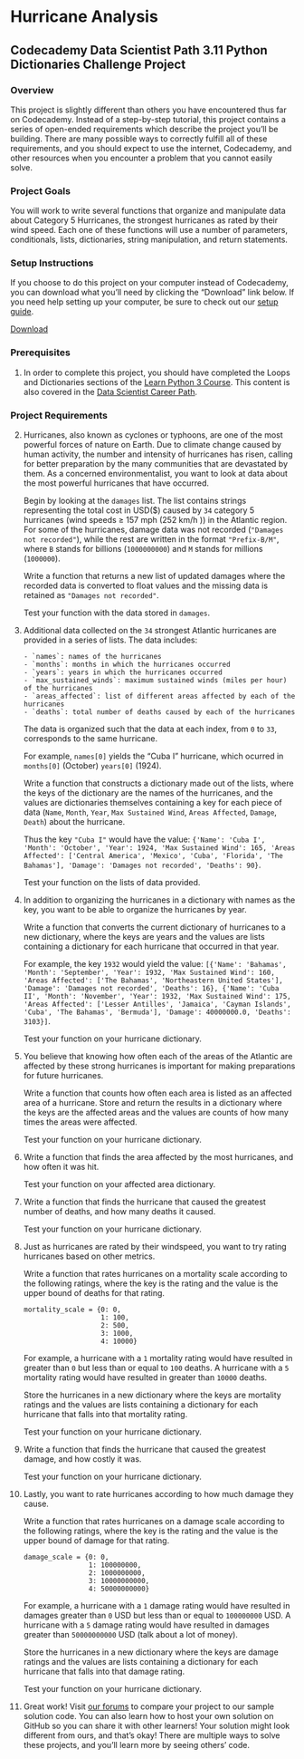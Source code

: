 # Hurricane Analysis
## Codecademy Data Scientist Path 3.11 Python Dictionaries Challenge Project
### Overview
This project is slightly different than others you have encountered thus far on Codecademy. Instead of a step-by-step tutorial, this project contains a series of open-ended requirements which describe the project you’ll be building. There are many possible ways to correctly fulfill all of these requirements, and you should expect to use the internet, Codecademy, and other resources when you encounter a problem that you cannot easily solve.

### Project Goals
You will work to write several functions that organize and manipulate data about Category 5 Hurricanes, the strongest hurricanes as rated by their wind speed. Each one of these functions will use a number of parameters, conditionals, lists, dictionaries, string manipulation, and return statements.

### Setup Instructions
If you choose to do this project on your computer instead of Codecademy, you can download what you’ll need by clicking the “Download” link below. If you need help setting up your computer, be sure to check out our [setup guide](https://www.codecademy.com/articles/install-python3).

[Download](https://content.codecademy.com/PRO/independent-practice-projects/hurricane-analysis/hurricane_analysis_starting.zip)

### Prerequisites
1. In order to complete this project, you should have completed the Loops and Dictionaries sections of the [Learn Python 3 Course](https://www.codecademy.com/learn/learn-python-3). This content is also covered in the [Data Scientist Career Path](https://www.codecademy.com/learn/paths/data-science/).

### Project Requirements
2.	Hurricanes, also known as cyclones or typhoons, are one of the most powerful forces of nature on Earth. Due to climate change caused by human activity, the number and intensity of hurricanes has risen, calling for better preparation by the many communities that are devastated by them. As a concerned environmentalist, you want to look at data about the most powerful hurricanes that have occurred.

	Begin by looking at the `damages` list. The list contains strings representing the total cost in USD($) caused by `34` category 5 hurricanes (wind speeds ≥ 157 mph (252 km/h )) in the Atlantic region. For some of the hurricanes, damage data was not recorded (`"Damages not recorded"`), while the rest are written in the format `"Prefix-B/M"`, where `B` stands for billions (`1000000000`) and `M` stands for millions (`1000000`).

	Write a function that returns a new list of updated damages where the recorded data is converted to float values and the missing data is retained as `"Damages not recorded"`.

	Test your function with the data stored in `damages`.

3. 	Additional data collected on the `34` strongest Atlantic hurricanes are provided in a series of lists. The data includes:

		- `names`: names of the hurricanes
		- `months`: months in which the hurricanes occurred
		- `years`: years in which the hurricanes occurred
		- `max_sustained_winds`: maximum sustained winds (miles per hour) of the hurricanes
		- `areas_affected`: list of different areas affected by each of the hurricanes
		- `deaths`: total number of deaths caused by each of the hurricanes

	The data is organized such that the data at each index, from `0` to `33`, corresponds to the same hurricane.

	For example, `names[0]` yields the “Cuba I” hurricane, which ocurred in `months[0]` (October) `years[0]` (1924).

	Write a function that constructs a dictionary made out of the lists, where the keys of the dictionary are the names of the hurricanes, and the values are dictionaries themselves containing a key for each piece of data (`Name`, `Month`, `Year`, `Max Sustained Wind`, `Areas Affected`, `Damage`, `Death`) about the hurricane.

	Thus the key `"Cuba I"` would have the value: `{'Name': 'Cuba I', 'Month': 'October', 'Year': 1924, 'Max Sustained Wind': 165, 'Areas Affected': ['Central America', 'Mexico', 'Cuba', 'Florida', 'The Bahamas'], 'Damage': 'Damages not recorded', 'Deaths': 90}`.

	Test your function on the lists of data provided.

4.  In addition to organizing the hurricanes in a dictionary with names as the key, you want to be able to organize the hurricanes by year.

    Write a function that converts the current dictionary of hurricanes to a new dictionary, where the keys are years and the values are lists containing a dictionary for each hurricane that occurred in that year.

    For example, the key `1932` would yield the value: `[{'Name': 'Bahamas', 'Month': 'September', 'Year': 1932, 'Max Sustained Wind': 160, 'Areas Affected': ['The Bahamas', 'Northeastern United States'], 'Damage': 'Damages not recorded', 'Deaths': 16}, {'Name': 'Cuba II', 'Month': 'November', 'Year': 1932, 'Max Sustained Wind': 175, 'Areas Affected': ['Lesser Antilles', 'Jamaica', 'Cayman Islands', 'Cuba', 'The Bahamas', 'Bermuda'], 'Damage': 40000000.0, 'Deaths': 3103}]`.

    Test your function on your hurricane dictionary.

5.  You believe that knowing how often each of the areas of the Atlantic are affected by these strong hurricanes is important for making preparations for future hurricanes.

    Write a function that counts how often each area is listed as an affected area of a hurricane. Store and return the results in a dictionary where the keys are the affected areas and the values are counts of how many times the areas were affected.

    Test your function on your hurricane dictionary.

6.  Write a function that finds the area affected by the most hurricanes, and how often it was hit.

    Test your function on your affected area dictionary.

7.  Write a function that finds the hurricane that caused the greatest number of deaths, and how many deaths it caused.

    Test your function on your hurricane dictionary.

8.  Just as hurricanes are rated by their windspeed, you want to try rating hurricanes based on other metrics.

    Write a function that rates hurricanes on a mortality scale according to the following ratings, where the key is the rating and the value is the upper bound of deaths for that rating.

        mortality_scale = {0: 0,
                           1: 100,
                           2: 500,
                           3: 1000,
                           4: 10000}

    For example, a hurricane with a `1` mortality rating would have resulted in greater than `0` but less than or equal to `100` deaths. A hurricane with a `5` mortality rating would have resulted in greater than `10000` deaths.

    Store the hurricanes in a new dictionary where the keys are mortality ratings and the values are lists containing a dictionary for each hurricane that falls into that mortality rating.

    Test your function on your hurricane dictionary.

9.  Write a function that finds the hurricane that caused the greatest damage, and how costly it was.

    Test your function on your hurricane dictionary.

10. Lastly, you want to rate hurricanes according to how much damage they cause.

    Write a function that rates hurricanes on a damage scale according to the following ratings, where the key is the rating and the value is the upper bound of damage for that rating.

        damage_scale = {0: 0,
                        1: 100000000,
                        2: 1000000000,
                        3: 10000000000,
                        4: 50000000000}

    For example, a hurricane with a `1` damage rating would have resulted in damages greater than `0` USD but less than or equal to `100000000` USD. A hurricane with a `5` damage rating would have resulted in damages greater than `50000000000` USD (talk about a lot of money).

    Store the hurricanes in a new dictionary where the keys are damage ratings and the values are lists containing a dictionary for each hurricane that falls into that damage rating.

    Test your function on your hurricane dictionary.

11. Great work! Visit [our forums](https://discuss.codecademy.com/t/hurricane-analysis-challenge-project-python/462363) to compare your project to our sample solution code. You can also learn how to host your own solution on GitHub so you can share it with other learners! Your solution might look different from ours, and that’s okay! There are multiple ways to solve these projects, and you’ll learn more by seeing others’ code.